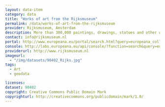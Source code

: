 ```yaml
---
layout: data-item
category: data
title: "Works of art from the Rijksmuseum"
permalink: /data/works-of-art-from-the-rijksmuseum
provider: Rijksmuseum, Amsterdam
description: More than 300,000 paintings, drawings, statues and other works of art. This is the complete Rijksmuseum dataset in Europeana.
contact: info@rijksmuseum.nl
portal: http://www.europeana.eu/portal/search.html?query=europeana_collectionName%3A90402*&rows=12
console: http://labs.europeana.eu/api/console/?function=search&query=europeana_collectionName%3A90402*&rows=12
providerurl: http://www.rijksmuseum.nl
imageurl:
  - "/img/datasets/90402_Rijks.jpg"
tags:
  - Art
  - geodata

licenses:
dataset: 90402
copyright: Creative Commons Public Domain Mark
copyrighturl: http://creativecommons.org/publicdomain/mark/1.0/
---
```

